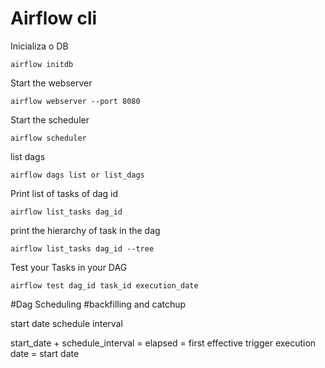 

# Airflow cli

Inicializa o DB
~~~
airflow initdb
~~~

Start the webserver

```
airflow webserver --port 8080 
```

Start the scheduler

```
airflow scheduler
``` 

list dags

```
airflow dags list or list_dags
```

Print list of tasks of dag id

```
airflow list_tasks dag_id
```

print the hierarchy of task in the dag

```
airflow list_tasks dag_id --tree
```

Test your Tasks in your DAG
```
airflow test dag_id task_id execution_date
```

#Dag Scheduling
#backfilling and catchup

start date 
schedule interval

start_date + schedule_interval = elapsed = first effective trigger
execution date = start date